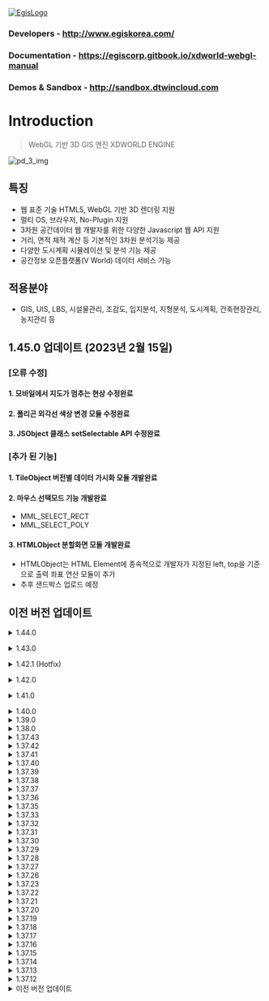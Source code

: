[![EgisLogo](https://user-images.githubusercontent.com/82925313/160987075-ce7eada9-91ca-4b72-beb6-396e142f90a2.png)](http://www.egiskorea.com/)

### Developers - http://www.egiskorea.com/

### Documentation - https://egiscorp.gitbook.io/xdworld-webgl-manual

### Demos & Sandbox - http://sandbox.dtwincloud.com

# Introduction

> WebGL 기반 3D GIS 엔진 XDWORLD ENGINE

![pd_3_img](https://user-images.githubusercontent.com/82925313/160986727-f473c308-7881-4342-8c08-e31566d93a3b.png)

## 특징

-   웹 표준 기술 HTML5, WebGL 기반 3D 렌더링 지원
-   멀티 OS, 브라우저, No-Plugin 지원
-   3차원 공간데이터 웹 개발자를 위한 다양한 Javascript 웹 API 지원
-   거리, 면적 체적 계산 등 기본적인 3차원 분석기능 제공
-   다양한 도시계획 시뮬레이션 및 분석 기능 제공
-   공간정보 오픈플랫폼(V World) 데이터 서비스 가능

## 적용분야

-   GIS, UIS, LBS, 시설물관리, 조감도, 입지분석, 지형분석, 도시계획, 건축현장관리, 농지관리 등

## 1.45.0 업데이트 (2023년 2월 15일)

### [오류 수정]

#### 1. 모바일에서 지도가 멈추는 현상 수정완료

#### 2. 폴리곤 외각선 색상 변경 모듈 수정완료

#### 3. JSObject 클래스 setSelectable API 수정완료

### [추가 된 기능]

#### 1. TileObject 버전별 데이터 가시화 모듈 개발완료

#### 2. 마우스 선택모드 기능 개발완료

-   MML_SELECT_RECT
-   MML_SELECT_POLY

#### 3. HTMLObject 분할화면 모듈 개발완료

-   HTMLObject는 HTML Element에 종속적으로 개발자가 지정된 left, top을 기준으로 출력 좌표 연산 모듈이 추가
-   추후 샌드박스 업로드 예정

## 이전 버전 업데이트

<details><summary>1.44.0</summary>
<p>

## 1.44.0 업데이트 (2023년 1월 18일)

### [추가 된 기능]

#### 1. 오브젝트 선택 색상 설정

-   오브젝트 선택 시 출력되는 색상을 설정할 수 있도록 JSOption에 프로퍼티 가 추가되었습니다.
    ```javascript
    Module.getOption().selectColor = Module.COLOR_YELLOW;
    ```

</details>
</p>

<details><summary>1.43.0</summary>
<p>

## 1.43.0 업데이트 (2023년 1월 11일)

### [추가 된 기능]

#### 1. 지도 생성 초기에 호출되는 초기화 API Module.Start를 Module.initialize 로 개선

-   기존 Start와 변경된 점
    -   기존 Start API는 canvas를 매칭하여 canvas에 지도를 렌더링 하였으나, 개선 된 initialize API 에서는 div를 매칭하여 div 내부에 지도 canvas를 자동으로 생성하도록 변경되었습니다.
    -   div로 지도 화면을 매칭하는 경우 아래와 같은 장점이 있습니다.
        -   별도 canvas를 만드는 과정이 생략됨.
        -   마우스 클릭 시 이격 현상이 일어나는 것을 방지함.
        -   HTML Div Object 관리가 용이함.
    -   기존 Start API는 화면의 가로, 세로 크기만 설정이 가능하였으나, initialize API에서는 div 뿐만 아니라 canvas id, 지형 URL 설정 등 복합적인 옵션 적용이 가능하도록 개선되었습니다
    -   Module.Resize API 실행 시 종전에는 canvas 크기에 뷰포트를 맞추어 변경하였으나, div로 설정 시 div 크기에 맞추어 뷰포트가 설정됩니다.
-   기존 코드와 비교

    -   Module.Start API 사용
        ```javascript
        // Module 설정
        var Module = {
            // 필요한 Module 옵션
            postRun: [
                function () {
                    "기능 초기화";
                },
            ],
            canvas: (function () {
                var canvas = document.createElement("canvas");
                canvas.id = "canvas";
                canvas.width = "calc(100%)";
                canvas.height = "100%";
                canvas.style.position = "fixed";
                canvas.style.top = "0px";
                canvas.style.left = "0px";
                canvas.addEventListener("contextmenu", function (e) {
                    e.preventDefault();
                });
                document.body.appendChild(canvas);
                return canvas;
            })(),
        };
        // 지도 초기화
        Module.Start(window.innerWidth, window.innerHeight - 200);
        ```
    -   Module.initialize API 사용

        ```javascript
        // HTML 설정
        <div id="container" style="position: fixed; width: 100%; height: 100%; z-index: 0"></div>;

        // Module 설정
        var Module = {
            // 필요한 Module 옵션
            postRun: [
                function () {
                    "기능 초기화";
                },
            ],
        };

        // 지도 초기화
        let container = document.getElementById("container");
        Module.initialize({
            container: container,
        });
        ```

    -   initialize API의 파라미터 태그 상세 내용은 추후 메뉴얼에서 추가 예정입니다.

#### 2. JSPoint 이미지 스케일 설정 프로퍼티 추가

-   JSPoint에 이미지 스케일 설정을 위한 프로퍼티 image_scale이 추가되었습니다.
    ```javascript
    point.image_scale = 0.5;
    ```
-   디폴트 값은 1.0 이며, 이 때 원본 이미지 크기로 렌더링 됩니다.
![image](https://user-images.githubusercontent.com/82925313/211443706-287b39b8-915a-44f5-8473-dcea5b67d38a.png)
</details>
</p>

<details><summary>1.42.1 (Hotfix)</summary>
<p>

## 1.42.1 Hotfix 업데이트 (2023년 1월 6일)

### [오류 수정]

-   JSLayerList 클래스의 SyncLayer API 호출 시 오류 발생 문제 수정
</details>
</p>

<details><summary>1.42.0</summary>
<p>

## 1.42.0 업데이트 (2023년 1월 4일)

### [개선 된 기능]

-   엔진 초기 로드 시간 단축 및 경량화
-   MapBox, ArcMap 요청 URL 업데이트

### [삭제된 API]

-   2022년 4월 11일 Notice에 따라, 아래 API는 더 이상 활용되지 않으므로 삭제되었습니다.
    -   SetPlanetImageryType
    -   changeBaseMap
    -   clearBaseMap
    -   setBaseMapOption
    -   getBaseMapOption
    </details>
    </p>

<details><summary>1.41.0</summary>
<p>

## 1.41.0 업데이트 (2022년 12월 28일)

### [새로 추가 된 기능]

-   색상 상수 추가
    -   Module.COLOR\_{colorNames} 형식으로 색상 이름을 사용하여 값을 반환합니다.
    ```javascript
    // style.setFillColor(new Module.JSColor(255, 255, 240));
    style.setFillColor(Module.COLOR_IVORY);
    ```
-   레이어 리스트 반환
    -   레이어 리스트를 매번 생성하지 않고 Module API를 통해 반환 가능
    -   true, false로 구분하던 레이어 타입 설정 방식을 API 명칭으로 구분 가능하도록 개선
    -   타일 서비스 레이어
        -   Before
            ```javascript
            var serviceLayerList = new Module.JSLayerList(false);
            Module.XDEMapCreateLayer(...);
            ```
        -   After
            ```javascript
            Module.getTileLayerList().createXDServerLayer({...});
            ```
    -   오브젝트 레이어
        -   Before
            ```javascript
            var objectLayerList = new Module.JSLayerList(true);
            objectLayerList.createLayer(...);
            ```
        -   After
            ```javascript
            Module.getObjectLayerList().createObjectLayer({...});
            ```
-   레이어 생성 API 개선
    -   타일 레이어 생성 XDEMapCreateLayer API의 파라미터가 많아 사용이 불편한 점 보완
    -   레이어 생성 시 옵션 값은 선택적으로 적용할 수 있도록 보완
    -   타일 서비스 레이어
        -   Before
            ```javascript
            var serviceLayerList = new Module.JSLayerList(false);
            Module.XDEMapCreateLayer(
                "facility_build",
                "http://xdworld.vworld.kr:8080/",
                8080,
                true,
                true,
                false,
                9,
                0,
                15
            );
            ```
        -   After
            ```javascript
            Module.getTileLayerList().createXDServerLayer({
                name: "facility_build", // 필수
                url: "http://xdworld.vworld.kr:8080", // 필수
                type: Module.TILE_LAYER_TYPE_REAL3D, // 필수
                visible: false, // 옵션 (default : true)
                selectable: false, // 옵션 (default : true)
                minLevel: 10, // 옵션 (default : 0)
                maxLevel: 14, // 옵션 (default : 15)
            });
            ```
    -   오브젝트 레이어
        -   Before
            ```javascript
            var objectLayerList = new Module.JSLayerList(true);
            var layer = objectLayerList.createLayer("layer", Module.ELT_3DPOINT);
            layer.setMinDistance(100.0);
            layer.setMaxDistance(10000.0);
            ```
        -   After
            ```javascript
            Module.getObjectLayerList().createObjectLayer({
                name: "facility_build", // 필수
                type: Module.ELT_3DPOINT, // 필수
                visible: false, // 옵션 (default : true)
                selectable: false, // 옵션 (default : true)
                minDistance: 100.0, // 옵션 (default : 0.0)
                maxDistance: 1000.0, // 옵션 (default : 3000.0)
            });
            ```
-   타일 레이어 타입 상수 추가
    -   Module.TILE*LAYER_TYPE*{typeName} 형식으로 색상 이름을 사용하여 값을 반환합니다.
    ```javascript
    Module.TILE_LAYER_TYPE_REAL3D;
    ```
-   마우스 모드 MML_SELECT_CIRCLE 의 반경 선택 기능 추가

### [오류 수정]

-   오브젝트 레이어에서 setMinDistance/setMaxDistnace 값이 적용되지 않는 현상 수정 (https://github.com/EgisCorp/XDWorld/issues/247)
-   셰이더 warning 메시지 제거
-   건물 심플 모드 렌더링 예외처리 추가
</details>
</p>

<details><summary>1.40.0</summary>
<p>

## 1.40.0 업데이트 (2022년 12월 21일)

### [새로 추가 된 API]

-   bool setModelFaceReflect(string id, unsigned int face_index, float reflect)
    -   고스트 심볼 모델 face의 반사 효과 정도를 지정합니다.
    -   Class : JSGhostSymbolMap
    -   Parameter
        -   id : 모델 ID
        -   face_index : 효과를 적용할 face 인덱스
        -   reflect : 반사 효과 정도 (0.0~1.0 사이 값)
    -   Example
        -   http://sandbox.dtwincloud.com/code/main.do?id=object_ghost_symbol_reflect
-   new Module.JSColor(string \_hexCode)
    -   Hex code 문자열로 색상 값을 초기화 합니다.
    -   RGB(#RRGGBB) ARGB(#AARRGGBB) 형태로 설정 가능
    -   Parameter
        -   hexCode: 색상 설정 코드 문자열
    -   Example
        ```
        var colorRGB = new Module.JSColor("#FFDB32");
        var colorARGB = new Module.JSColor("#AAFFDB32");
        ```

### [기능 개선]

-   엔진 로드 시 출력되는 콘솔 메시지 간략화

### [샌드박스]

-   '반사 효과' 추가(http://sandbox.dtwincloud.com/code/main.do?id=object_ghost_symbol_reflect)
</p>
</details>

<details><summary>1.39.0</summary>
<p>

## 1.39.0 업데이트 (2022년 12월 14일)

### [새로 추가 된 API]

-   void moveTarget(object options)
    -   지정한 방향으로 타겟 오브젝트를 이동시킵니다. (이슈 https://github.com/EgisCorp/XDWorld/issues/236)
    -   Class : JSTraceTarget
    -   Parameter
        -   options : 오브젝트 이동 방향 (front : 전진, back : 후진, left : 왼쪽, right : 오른쪽, up : 상승, down : 하강)
    -   Example
        ```javascript
        trace.moveTarget({
            left: 0.1,
            front: 0.1,
            up: 0.5,
        });
        ```
-   void unionTargetToTerrain()
    -   오브젝트 위치를 지형과 결합시킵니다.
    -   Class : JSTraceTarget

### [기능 개선]

-   wmts 하이브리드 로드 오류 수정

### [샌드박스]

-   'DEM 경사 조정' 추가(http://sandbox.dtwincloud.com/code/main.do?id=terrain_slope_rate)
-   '카메라 경로 가시화' 추가(http://sandbox.dtwincloud.com/code/main.do?id=camera_move_path_visualize)
</p>
</details>

<details><summary>1.38.0</summary>
<p>

## 1.38.0 업데이트 (2022년 12월 7일)

### [새로 추가 된 API]

**1. 레이어 별 클릭 지점 및 선택 오브젝트 리턴 API**

> **object pick(unsinged int screenX, unsigned int screenY)**
>
> -   class : JSLayer
> -   parameter
>     -   screenX : 화면 x 좌표
>     -   screenY : 화면 y 좌표
> -   return : 피킹 지점이 없는 경우 null 반환, 피킹 지점이 있는 경우 충돌한 오브젝트 키와 위치 좌표 반환함
> -   참고 : (https://github.com/EgisCorp/XDWorld/issues/224)

**2. JSObject 내 오브젝트 속성 정보 저장 및 반환 기능**

> **bool setProperty(string name, number/string value)**
>
> -   class : JSObject
> -   parameter
>     -   name : 속성 구분 이름
>     -   value : 속성 값 (문자, 숫자 정보만 저장 가능)
> -   return : 설정 성공 여부
>
> **number/string getProperty(string name)**
>
> -   class : JSObject
> -   parameter
>     -   name : 속성 구분 이름
> -   return : 저장한 속성 값 (속성 값이 존재하지 않는 경우 null 반환)

**3. Round 자동이동 위치 세그먼트 설정 프로퍼티 추가**

> -   JSCamera 클래스 내 autoMoveRoundSegment 프로퍼티가 추가됨.
> -   기존 setAutoMoveRoundPositions API는 500개의 고정 된 이동 경로 점을 반환하였으나, autoMoveRoundSegment 파라미터를 통해 이동 경로 지점 수를 설정 가능하도록 수정됨.
> -   세그먼트 수가 적을 수록 지점 간격이 넓어져 이동 속도가 빨라짐.

**4. 3D 그리드 애니메이션 메쉬의 기준 높이 설정 API 추가**

> **void setBaseAltitude(float fAlt)**
>
> -   지정된 해발고도를 기준높으로 3d 그리드 표현을 시작
> -   class : JSGridAnal
> -   parameter
>     -   fAlt : 기준 높이 값

**5. 그리드 범례 절대값 설정 API 추가**

> **void setLegendMode(int \_nMode)**
>
> -   class : JSGridAnal
> -   parameter
>     -   \_nMode : 그리드 범례 절대값
>         -   0 : 상대값 (%) 적용
>         -   1 : 절대값 (val) 적용
>
> **bool setLegendJSON(object \_options)**
>
> -   class : JSGridAnal
> -   parameter
>     -   \_options : 설정 속성 값
>         -   입력형식 { legendMode : Number, legend : [ { val : Number, color : { a, r, g, b ] }, { val : Number, color : { a, r, g, b ] }, ...] }
> -   setLegendMode 및 컬러테이블 설정

**6. JSGridAnal 클래스 내 단일 시간 다중 분석 그리드 객체에 대한 병합기능 추가**

> **void openMultipleGridDataURL(string szURL, unsigned int nTime, unsigned int nStripSize, unsigned int nStripStart, unsigned int nStripEnd, unsigned char nDataType, unsigned char nMultipleCnt, unsigned char nMultipleIndex)**
>
> -   class : JSGridAnal
> -   parameter
>     -   szURL : 데이터 요청 URL
>     -   nTime : 시간 인덱스 (0-base)
>     -   nStripSize : 그리드 하나의 셀의 byte 크기
>     -   nStripStart : 그리드 셀에서 데이터 인식 offset 시작 byte (0-base)
>     -   nStripEnd : 그리드 셀에서 데이터 인식 offset 종료 byte (0-base), nStripEnd - nStripStart가 데이터 바이트 크기
>     -   nDataType : 데이터 자료형 (0 : int, 1 : float, 2 : double)
>     -   nMultipleCnt : 다중 중첩 수
>     -   nMultipleIndex : 다중 중첩 인덱스
> -   그리드 필드 하나에 연결된 모든 데이터 필드를 합산하여 표현

**7. JSGridAnal 클래스 내 마우스 클릭시 격자 정보 콜백기능 추가**

> **void setMouseCallback(function \_callback)**
>
> -   그리드 데이터 로드후 마우스 왼쪽버튼을 통한 버튼 업에서 지정된 콜백 호출
> -   class : JSGridAnal
> -   parameter
>     -   \_callback : 콜백 함수
>         -   콜백 반환 인자 : { longitude : Number, latitude : Number, idx : Number, idy : Number, value : Number , angle : Number }

**8. JSGridAnal 클래스 내 격자 3D 라인 출력기능 추가**

> **void setGridLineVisible(boolean \_visible)**
>
> -   그리드 라인 표현 여부 설정
> -   class : JSGridAnal
> -   parameter
>     -   \_visible : 가시화 설정 값
>
> **void setGridLineBaseAlt(float \_fAltitude)**
>
> -   그리드 라인의 기준 표현 해발고도 설정
> -   class : JSGridAnal
> -   parameter
>     -   \_fAltitude : 기준 표현 해발고도
>
> **void setGridLineMaxDistance(float \_fDistance)**
>
> -   그리드 라인의 최대 표현 해발고도, 최대표현부터 기준고도까지 거리별(%)로 알파 적용
> -   class : JSGridAnal
> -   parameter
>     -   \_fDistance : 그리드 라인의 최대 표현 해발고도

**9. Canvas style left, top 옵션에 따른 마우스 위치 처리 기능 추가**

> **void ApplyCanvasPosition()**
>
> -   Canvas style 변경 시 동기화 실행
> -   Canvas 위치 변경에 따른 HTMLObject 위치 조정 적용
> -   class : Module

**10. JSColorGrid 투명도 조절 API 추가**

> **void setOpacity(float \_opacity)**
>
> -   class : JSColorGrid
> -   parameter
>     -   \_opacity : 투명도 (0.0~1.0 사이 값 적용)

**11. JSColorPolygon 투명도 조절 API 추가**

> **void setOpacity(float \_opacity)**
>
> -   class : JSColorPolygon
> -   parameter
>     -   \_opacity : 투명도 (0.0~1.0 사이 값 적용)

### [개선 된 기능]

> -   화면 분할 시 POI 라인이 단독 렌더링되는 현상 수정 (https://github.com/EgisCorp/XDWorld/issues/230)
> -   JSGridAnal 클래스에 단일 시간 분석 그리드 객체에 대한 표출기능 추가
> -   중복키 이벤트 처리 추가(https://github.com/EgisCorp/XDWorld/issues/218)
> -   화면 분할 시 POI 라인이 단독 렌더링되는 현상 수정(https://github.com/EgisCorp/XDWorld/issues/230)
> -   마우스 클릭지점 이격 오류 수정

</p>
</details>

<details><summary>1.37.43</summary>
<p>

### 2022년 12월 1일 (1.37.43)

-   카메라 회전 예외 처리 추가
</p>
</details>

<details><summary>1.37.42</summary>
<p>

### 2022년 11월 28일 (1.37.42)

-   ([이슈#223](https://github.com/EgisCorp/XDWorld/issues/223)) 해결
</p>
</details>

<details><summary>1.37.41</summary>
<p>

### 2022년 11월 25일 (1.37.41)

-   지형그리드 생성 모듈 수정
</p>
</details>

<details><summary>1.37.40</summary>
<p>

### 2022년 11월 18일 (1.37.40)

-   HTMLObject 정렬 기능에 따른 위치 조정 기능 추가
-   Real3D 단면도 출력 API 추가
-   카메라 지하 이동 시 고정 배경 색상 지정 부분 수정
-   2D 바 그래프 소수점 자릿수 설정 기능 추가
-   값이 0인 2D 바 그래프 수치 텍스트 표시
</p>
</details>

<details><summary>1.37.39</summary>
<p>

### 2022년 10월 31일 (1.37.39)

-   객체 투명도 편집 오류 수정
</p>
</details>

<details><summary>1.37.38</summary>
<p>

### 2022년 10월 26일 (1.37.38)

-   객체 Fill, Stroke 모드 오류 수정
</p>
</details>

<details><summary>1.37.37</summary>
<p>

### 2022년 10월 21일 (1.37.37)

-   RTT Line 투명값 수정되지 않는 현상 수정
</p>
</details>

<details><summary>1.37.36</summary>
<p>

### 2022년 10월 20일 (1.37.36)

-   마우스 선택 모드에서 오브젝트가 선택되지 않는 현상 수정
</p>
</details>

<details><summary>1.37.35</summary>
<p>

### 2022년 10월 12일 (1.37.35)

-   JSLayer에 횡단면 출력 기능 사용 여부 설정 API setReal3dCutUse 추가
-   JSLayer에 횡단면 출력 기능 높이 설정 API setReal3dCutHeight 추가
</p>
</details>

<details><summary>1.37.33</summary>
<p>

### 2022년 10월 6일 (1.37.33)

-   JSFlowPolygon 좌표 정보 반환 프로퍼티 'coordinates' 추가
-   포인트-라인 간 최단 거리 계산 API getClosestPositionOnPath 추가
</p>
</details>

<details><summary>1.37.32</summary>
<p>

### 2022년 10월 5일 (1.37.32)

-   JSFlowPolygon/JSPolygon 오브젝트 선택 오류 수정
-   바람길 기능 수정
    -   빌딩관련 NoData 값 변경( 999 -> 0 )
    -   토지피복도 관련 기능 추가
    </p>
    </details>

<details><summary>1.37.31</summary>
<p>

### 2022년 9월 30일 (1.37.31)

-   wfs poi, poi 인코딩 문제 수정
</p>
</details>

<details><summary>1.37.30</summary>
<p>

### 2022년 9월 26일 (1.37.30)

-   JSBarGraph3D 텍스트 텍스쳐 렌더링 오류 수정
</p>
</details>

<details><summary>1.37.29</summary>
<p>

### 2022년 9월 23일 (1.37.29)

-   메뉴얼 업데이트 JSTerrain, JSMath
-   Module.getTerrain().makeTerrainElevationCellData("parameter") 추가
    -   그리드 생성 기능
-   Module.getMath().calculationSlopeAnalysis("parameter") 추가
    -   [3 * 3] 배열값을 통한 경사 분석 기능
-   Module.getMap().ScreenToMapPointEX API 실행 시 피킹점이 없는 경우 null 반환하도록 루틴 추가([이슈#211](https://github.com/EgisCorp/XDWorld/issues/211))
</p>
</details>

<details><summary>1.37.28</summary>
<p>

### 2022년 9월 22일 (1.37.28)

-   비디오 텍스쳐 Zoom In/Out 기능 추가

-   버텍스 및 인덱스가 활용 된 JSColorPolygon의 마우스 피킹 기능 수정
-   3D POI 텍스트의 문자 셋 지정 프로퍼티 추가

```javascript
var layerList = new Module.JSLayerList(false);
var layer = layerList.nameAtLayer("POI 텍스트 타일 레이어 이름");
layer.text_character_set = "EUC-KR"; // 디폴트 셋은 UTF-8
```

</p>
></details>

<details><summary>1.37.27</summary>
<p>

### 2022년 9월 14일 (1.37.27)

-   JSColorPolygon의 마우스 피킹 기능 추가
</p>
</details>

<details><summary>1.37.26</summary>
<p>

### 2022년 9월 02일 (1.37.26)

-   ([이슈#203](https://github.com/EgisCorp/XDWorld/issues/203)) 해결
</p>
</details>

<details><summary>1.37.23</summary>
<p>

### 2022년 8월 24일 (1.37.23)

-   비디오 텍스쳐 메모리 누수 관련 오류 수정
-   ([비디오텍스쳐](http://sandbox.dtwincloud.com/code/main.do?id=object_video_texture))
-   ([전광판](http://sandbox.dtwincloud.com/code/main.do?id=object_ledboard))
</p>
</details>

<details><summary>1.37.22</summary>
<p>

### 2022년 8월 23일 (1.37.22)

-   터치 이동/회전/줌인&아웃 사용 설정 프로퍼티 추가([이슈 200](https://github.com/EgisCorp/XDWorld/issues/200))

```javascript
// 터치 이동 활성화(true), 비활성화(false)
Module.getControl().touchPanEnable = true;

// 터치 회전 활성화(true), 비활성화(false)
Module.getControl().touchRotateEnable = true;

// 터치 줌 인&아웃 활성화(true), 비활성화(false)
Module.getControl().touchZoomEnable = true;
```

</p>
></details>

<details><summary>1.37.21</summary>
<p>

### 2022년 8월 19일 (1.37.21)

-   setDescription, getDescription uft16 지원([이슈 197](https://github.com/EgisCorp/XDWorld/issues/197))
</p>
</details>

<details><summary>1.37.20</summary>
<p>

### 2022년 8월 04일 (1.37.20)

-   고스트심볼(JSGhostSymbol) z버퍼 off 프로퍼티 추가([이슈 194](https://github.com/EgisCorp/XDWorld/issues/194))

```javascript
var object = Module.createGhostSymbol("MY_OBJECT");
object.zBufferOff = true;
```

</p>
</details>

<details><summary>1.37.19</summary>
<p>

### 2022년 8월 04일 (1.37.19)

-   건물 객첵 key List 기반 색상 변경 API 추가
</p>
</details>

<details><summary>1.37.18</summary>
<p>

### 2022년 8월 02일 (1.37.18)

-   실시간 cctv 관제 편집기능 추가
</p>
</details>

<details><summary>1.37.17</summary>
<p>

### 2022년 7월 26일 (1.37.17)

-   가시권 분석 이슈 처리([이슈 189](https://github.com/EgisCorp/XDWorld/issues/189))
</p>
</details>

<details><summary>1.37.16</summary>
<p>

### 2022년 7월 19일 (1.37.16)

-   입력된 영역과 객체의 영역 충돌 체크 조건 추가 (완전 포함, 조금이라도 포함)
-   라이브맵 1차

### 2022년 7월 14일 (1.37.16)

-   JSMap의 setSimpleMode API 오류 수정
</p>
</details>

<details><summary>1.37.15</summary>
<p>

### 2022년 7월 13일 (1.37.15)

-   레이어 별로 건물 심플 모드 설정이 가능한 JSLayer 프로퍼티 simple_real3d 추가

```javascript
var layerList = new Module.JSLayerList(false);
layer = layerList.nameAtLayer("building_layer_name");
layer.simple_real3d = true;
```

</p>
</details>

<details><summary>1.37.14</summary>
<p>

### 2022년 7월 08일 (1.37.14)

-   입력된 영역과 객체의 영역 충돌 체크 오류 수정
</p>
</details>

<details><summary>1.37.13</summary>
<p>

### 2022년 7월 07일 (1.37.13)

-   텍스쳐가 없는 Real3d의 색상 변경 API SetDefineMeshColorByObjectKey 미적용 오류 수정
-   JSGhostSymbol의 API exportFileFormat에 XDO 텍스쳐 이미지 파일 지정 기능 추가
</p>
</details>

<details><summary>1.37.12</summary>
<p>

### 2022년 7월 06일 (1.37.12)

-   입력된 영역과 객체의 영역 충돌 체크 오류 수정
-   그림자 분석, 비디오 텍스쳐 기능 오류 수정
</p>
</details>

<details><summary>이전 버전 업데이트</summary>
<p>

### 2022년 7월 05일

-   리소스 URL 설정 API 추가
-   맵컨트롤을 사용하기 위해서는 [리소스 다운로드](https://github.com/EgisCorp/XDWorld/tree/main/resource/MapCtrl) 해주시기 바랍니다.
-   리소스 설정 샘플 [샌드박스\_맵컨트롤](http://sandbox.dtwincloud.com/code/main.do?id=option_control_map)
-   입력된 영역과 객체의 영역 충돌 체크 API 추가

### 2022년 6월 29일

-   XDO 포맷 파일 기반 고스트심볼 import 및 export API 추가

### 2022년 6월 20일

-   Tile LOD Object 프로토콜 예외처리 추가

### 2022년 6월 8일

-   포인트 클라우드 실시간 높이 조절 기능 구현(Tile LOD Object와 동일)
-   Tile LOD Object 가시화 모듈 수정

### 2022년 5월 19일

-   배경지도 변경 오류 수정
-   선택 기능 추가
-   JSMap addSelectObject 기능추가

### 2022년 4월 27일

-   JSLibraryObject, JSBuildingManager 클래스 API 삭제

### 2022년 4월 22일

-   WMTS, 배경지도 오류 수정
-   WMTS 하이브리드 기능 추가

### 2022년 4월 21일

-   Real3D 객체 페이스 색상 가시화 모듈 수정
-   JSLineString 좌표 반환 기능 오류 수정

### 2022년 4월 15일

-   Real3D 3DS export 시 메시 방향 지정 오류 수정
</p>
</details>
